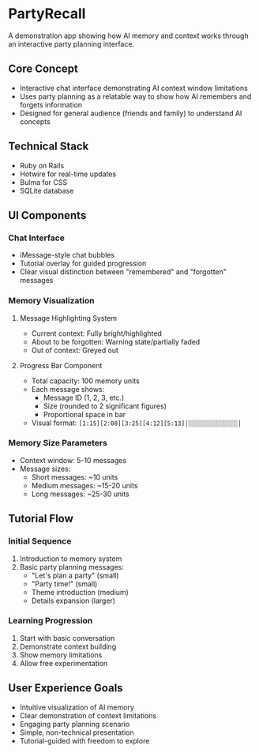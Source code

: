 # PartyRecall

A demonstration app showing how AI memory and context works through an interactive party planning interface.

## Core Concept
- Interactive chat interface demonstrating AI context window limitations
- Uses party planning as a relatable way to show how AI remembers and forgets information
- Designed for general audience (friends and family) to understand AI concepts

## Technical Stack
- Ruby on Rails
- Hotwire for real-time updates
- Bulma for CSS
- SQLite database

## UI Components

### Chat Interface
- iMessage-style chat bubbles
- Tutorial overlay for guided progression
- Clear visual distinction between "remembered" and "forgotten" messages

### Memory Visualization
1. Message Highlighting System
   - Current context: Fully bright/highlighted
   - About to be forgotten: Warning state/partially faded
   - Out of context: Greyed out

2. Progress Bar Component
   - Total capacity: 100 memory units
   - Each message shows:
     - Message ID (1, 2, 3, etc.)
     - Size (rounded to 2 significant figures)
     - Proportional space in bar
   - Visual format: `[1:15][2:08][3:25][4:12][5:13]│░░░░░░░░░░░░░░│`

### Memory Size Parameters
- Context window: 5-10 messages
- Message sizes:
  - Short messages: ~10 units
  - Medium messages: ~15-20 units
  - Long messages: ~25-30 units

## Tutorial Flow

### Initial Sequence
1. Introduction to memory system
2. Basic party planning messages:
   - "Let's plan a party" (small)
   - "Party time!" (small)
   - Theme introduction (medium)
   - Details expansion (larger)

### Learning Progression
1. Start with basic conversation
2. Demonstrate context building
3. Show memory limitations
4. Allow free experimentation

## User Experience Goals
- Intuitive visualization of AI memory
- Clear demonstration of context limitations
- Engaging party planning scenario
- Simple, non-technical presentation
- Tutorial-guided with freedom to explore 